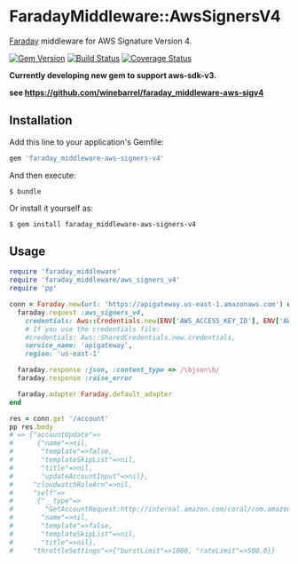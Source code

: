 # FaradayMiddleware::AwsSignersV4

[Faraday](https://github.com/lostisland/faraday) middleware for AWS Signature Version 4.

[![Gem Version](https://badge.fury.io/rb/faraday_middleware-aws-signers-v4.svg)](http://badge.fury.io/rb/faraday_middleware-aws-signers-v4)
[![Build Status](https://travis-ci.org/winebarrel/faraday_middleware-aws-signers-v4.svg)](https://travis-ci.org/winebarrel/faraday_middleware-aws-signers-v4)
[![Coverage Status](https://coveralls.io/repos/winebarrel/faraday_middleware-aws-signers-v4/badge.svg?branch=master&service=github)](https://coveralls.io/github/winebarrel/faraday_middleware-aws-signers-v4?branch=master)

**Currently developing new gem to support aws-sdk-v3.**

**see https://github.com/winebarrel/faraday_middleware-aws-sigv4**

## Installation

Add this line to your application's Gemfile:

```ruby
gem 'faraday_middleware-aws-signers-v4'
```

And then execute:

    $ bundle

Or install it yourself as:

    $ gem install faraday_middleware-aws-signers-v4

## Usage

```ruby
require 'faraday_middleware'
require 'faraday_middleware/aws_signers_v4'
require 'pp'

conn = Faraday.new(url: 'https://apigateway.us-east-1.amazonaws.com') do |faraday|
  faraday.request :aws_signers_v4,
    credentials: Aws::Credentials.new(ENV['AWS_ACCESS_KEY_ID'], ENV['AWS_SECRET_ACCESS_KEY']),
    # If you use the credentials file:
    #credentials: Aws::SharedCredentials.new.credentials,
    service_name: 'apigateway',
    region: 'us-east-1'

  faraday.response :json, :content_type => /\bjson\b/
  faraday.response :raise_error

  faraday.adapter Faraday.default_adapter
end

res = conn.get '/account'
pp res.body
# => {"accountUpdate"=>
#      {"name"=>nil,
#       "template"=>false,
#       "templateSkipList"=>nil,
#       "title"=>nil,
#       "updateAccountInput"=>nil},
#     "cloudwatchRoleArn"=>nil,
#     "self"=>
#      {"__type"=>
#        "GetAccountRequest:http://internal.amazon.com/coral/com.amazonaws.backplane.controlplane/",
#       "name"=>nil,
#       "template"=>false,
#       "templateSkipList"=>nil,
#       "title"=>nil},
#     "throttleSettings"=>{"burstLimit"=>1000, "rateLimit"=>500.0}}
```

